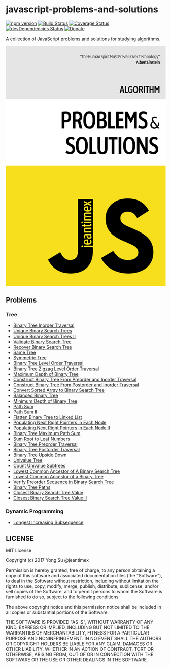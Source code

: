 # javascript-problems-and-solutions

[![npm version](https://badge.fury.io/js/javascript-problems-and-solutions.svg)](https://badge.fury.io/js/javascript-problems-and-solutions)
[![Build Status](https://travis-ci.org/jeantimex/javascript-problems-and-solutions.svg?branch=master)](https://travis-ci.org/jeantimex/javascript-problems-and-solutions)
[![Coverage Status](https://coveralls.io/repos/github/jeantimex/javascript-problems-and-solutions/badge.svg?branch=code-coverage)](https://coveralls.io/github/jeantimex/javascript-problems-and-solutions?branch=code-coverage)
[![devDependencies Status](https://david-dm.org/jeantimex/javascript-problems-and-solutions/dev-status.svg)](https://david-dm.org/jeantimex/javascript-problems-and-solutions?type=dev)
[![Donate](https://img.shields.io/badge/Donate-PayPal-green.svg)](https://www.paypal.com/cgi-bin/webscr?cmd=_s-xclick&hosted_button_id=BFXQGY77CV3T2)

A collection of JavaScript problems and solutions for studying algorithms.

![cover](docs/images/cover.png)

## Problems

### Tree

- [Binary Tree Inorder Traversal](src/tree/binary-tree-inorder-traversal.js)
- [Unique Binary Search Trees](src/tree/unique-binary-search-trees.js)
- [Unique Binary Search Trees II](src/tree/unique-binary-search-trees-ii.js)
- [Validate Binary Search Tree](src/tree/validate-binary-search-tree.js)
- [Recover Binary Search Tree](src/tree/recover-binary-search-tree.js)
- [Same Tree](src/tree/same-tree.js)
- [Symmetric Tree](src/tree/symmetric-tree.js)
- [Binary Tree Level Order Traversal](src/tree/binary-tree-level-order-traversal.js)
- [Binary Tree Zigzag Level Order Traversal](src/tree/binary-tree-zigzag-level-order-traversal.js)
- [Maximum Depth of Binary Tree](src/tree/maximum-depth-of-binary-tree.js)
- [Construct Binary Tree From Preorder and Inorder Traversal](src/tree/construct-binary-tree-from-preorder-and-inorder-traversal.js)
- [Construct Binary Tree From Postorder and Inorder Traversal](src/tree/construct-binary-tree-from-inorder-and-postorder-traversal.js)
- [Convert Sorted Array to Binary Search Tree](src/tree/convert-sorted-array-to-binary-search-tree.js)
- [Balanced Binary Tree](src/tree/balanced-binary-tree.js)
- [Minimum Depth of Binary Tree](src/tree/minimum-depth-of-binary-tree.js)
- [Path Sum](src/tree/path-sum.js)
- [Path Sum II](src/tree/path-sum-ii.js)
- [Flatten Binary Tree to Linked List](src/tree/flatten-binary-tree-to-linked-list.js)
- [Populating Next Right Pointers in Each Node](src/tree/populating-next-right-pointers-in-each-node.js)
- [Populating Next Right Pointers in Each Node II](src/tree/populating-next-right-pointers-in-each-node-ii.js)
- [Binary Tree Maximum Path Sum](src/tree/binary-tree-maximum-path-sum.js)
- [Sum Root to Leaf Numbers](src/tree/sum-root-to-leaf-numbers.js)
- [Binary Tree Preorder Traversal](src/tree/binary-tree-preorder-traversal.js)
- [Binary Tree Postorder Traversal](src/tree/binary-tree-postorder-traversal.js)
- [Binary Tree Upside Down](src/tree/binary-tree-upside-down.js)
- [Univalue Tree](src/tree/univalue-tree.js)
- [Count Univalue Subtrees](src/tree/count-univalue-subtrees.js)
- [Lowest Common Ancestor of A Binary Search Tree](src/tree/lowest-common-ancestor-of-a-binary-search-tree.js)
- [Lowest Common Ancestor of a Binary Tree](src/tree/lowest-common-ancestor-of-a-binary-tree.js)
- [Verify Preorder Sequence in Binary Search Tree](src/tree/verify-preorder-sequence-in-binary-search-tree.js)
- [Binary Tree Paths](src/tree/binary-tree-paths.js)
- [Closest Binary Search Tree Value](src/tree/closest-binary-search-tree-value.js)
- [Closest Binary Search Tree Value II](src/tree/closest-binary-search-tree-value-ii.js)

### Dynamic Programming

- [Longest Increasing Subsequence](src/dynamic-programming/longest-increasing-subsequence.js)

## LICENSE

MIT License

Copyright (c) 2017 Yong Su @jeantimex

Permission is hereby granted, free of charge, to any person obtaining a copy
of this software and associated documentation files (the "Software"), to deal
in the Software without restriction, including without limitation the rights
to use, copy, modify, merge, publish, distribute, sublicense, and/or sell
copies of the Software, and to permit persons to whom the Software is
furnished to do so, subject to the following conditions:

The above copyright notice and this permission notice shall be included in all
copies or substantial portions of the Software.

THE SOFTWARE IS PROVIDED "AS IS", WITHOUT WARRANTY OF ANY KIND, EXPRESS OR
IMPLIED, INCLUDING BUT NOT LIMITED TO THE WARRANTIES OF MERCHANTABILITY,
FITNESS FOR A PARTICULAR PURPOSE AND NONINFRINGEMENT. IN NO EVENT SHALL THE
AUTHORS OR COPYRIGHT HOLDERS BE LIABLE FOR ANY CLAIM, DAMAGES OR OTHER
LIABILITY, WHETHER IN AN ACTION OF CONTRACT, TORT OR OTHERWISE, ARISING FROM,
OUT OF OR IN CONNECTION WITH THE SOFTWARE OR THE USE OR OTHER DEALINGS IN THE
SOFTWARE.
